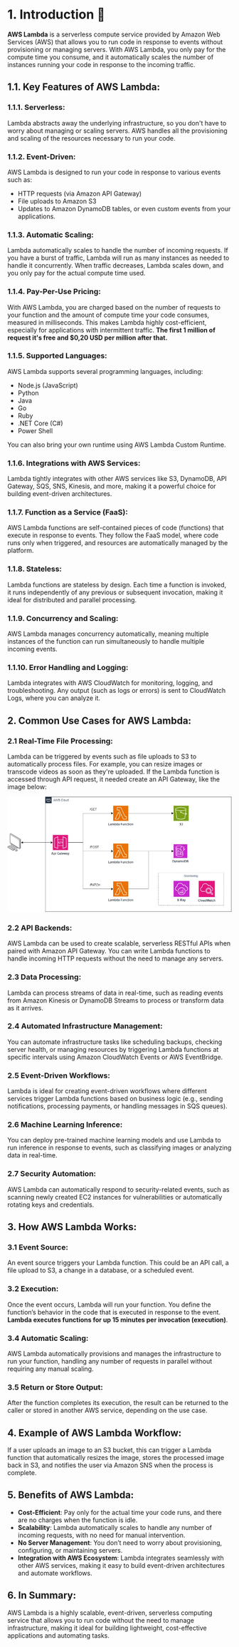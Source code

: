 # 1. Introduction 🚩

**AWS Lambda** is a serverless compute service provided by Amazon Web Services (AWS) that allows you to run code in response to events without provisioning or managing servers. With AWS Lambda, you only pay for the compute time you consume, and it automatically scales the number of instances running your code in response to the incoming traffic.

## 1.1. Key Features of AWS Lambda:

### 1.1.1. Serverless:

Lambda abstracts away the underlying infrastructure, so you don't have to worry about managing or scaling servers. AWS handles all the provisioning and scaling of the resources necessary to run your code.

### 1.1.2. Event-Driven:

AWS Lambda is designed to run your code in response to various events such as:

- HTTP requests (via Amazon API Gateway)
- File uploads to Amazon S3
- Updates to Amazon DynamoDB tables, or even custom events from your applications.

### 1.1.3. Automatic Scaling:

Lambda automatically scales to handle the number of incoming requests. If you have a burst of traffic, Lambda will run as many instances as needed to handle it concurrently. When traffic decreases, Lambda scales down, and you only pay for the actual compute time used.

### 1.1.4. Pay-Per-Use Pricing:

With AWS Lambda, you are charged based on the number of requests to your function and the amount of compute time your code consumes, measured in milliseconds. This makes Lambda highly cost-efficient, especially for applications with intermittent traffic.
**The first 1 million of request it's free and $0,20 USD per million after that.**

### 1.1.5. Supported Languages:

AWS Lambda supports several programming languages, including:

- Node.js (JavaScript)
- Python
- Java
- Go
- Ruby
- .NET Core (C#)
- Power Shell

You can also bring your own runtime using AWS Lambda Custom Runtime.

### 1.1.6. Integrations with AWS Services:

Lambda tightly integrates with other AWS services like S3, DynamoDB, API Gateway, SQS, SNS, Kinesis, and more, making it a powerful choice for building event-driven architectures.

### 1.1.7. Function as a Service (FaaS):

AWS Lambda functions are self-contained pieces of code (functions) that execute in response to events. They follow the FaaS model, where code runs only when triggered, and resources are automatically managed by the platform.

### 1.1.8. Stateless:

Lambda functions are stateless by design. Each time a function is invoked, it runs independently of any previous or subsequent invocation, making it ideal for distributed and parallel processing.

### 1.1.9. Concurrency and Scaling:

AWS Lambda manages concurrency automatically, meaning multiple instances of the function can run simultaneously to handle multiple incoming events.

### 1.1.10. Error Handling and Logging:

Lambda integrates with AWS CloudWatch for monitoring, logging, and troubleshooting. Any output (such as logs or errors) is sent to CloudWatch Logs, where you can analyze it.

## 2. Common Use Cases for AWS Lambda:

### 2.1 Real-Time File Processing:

Lambda can be triggered by events such as file uploads to S3 to automatically process files. For example, you can resize images or transcode videos as soon as they're uploaded.
If the Lambda function is accessed through API request, it needed create an API Gateway, like the image below:

![Aws Lambda Diagram](../imgs/aws-lambda-diagram.jpg)

### 2.2 API Backends:

AWS Lambda can be used to create scalable, serverless RESTful APIs when paired with Amazon API Gateway. You can write Lambda functions to handle incoming HTTP requests without the need to manage any servers.

### 2.3 Data Processing:

Lambda can process streams of data in real-time, such as reading events from Amazon Kinesis or DynamoDB Streams to process or transform data as it arrives.

### 2.4 Automated Infrastructure Management:

You can automate infrastructure tasks like scheduling backups, checking server health, or managing resources by triggering Lambda functions at specific intervals using Amazon CloudWatch Events or AWS EventBridge.

### 2.5 Event-Driven Workflows:

Lambda is ideal for creating event-driven workflows where different services trigger Lambda functions based on business logic (e.g., sending notifications, processing payments, or handling messages in SQS queues).

### 2.6 Machine Learning Inference:

You can deploy pre-trained machine learning models and use Lambda to run inference in response to events, such as classifying images or analyzing data in real-time.

### 2.7 Security Automation:

AWS Lambda can automatically respond to security-related events, such as scanning newly created EC2 instances for vulnerabilities or automatically rotating keys and credentials.

## 3. How AWS Lambda Works:

### 3.1 Event Source:

An event source triggers your Lambda function. This could be an API call, a file upload to S3, a change in a database, or a scheduled event.

### 3.2 Execution:

Once the event occurs, Lambda will run your function. You define the function’s behavior in the code that is executed in response to the event. **Lambda executes functions for up 15 minutes per invocation (execution)**.

### 3.4 Automatic Scaling:

AWS Lambda automatically provisions and manages the infrastructure to run your function, handling any number of requests in parallel without requiring any manual scaling.

### 3.5 Return or Store Output:

After the function completes its execution, the result can be returned to the caller or stored in another AWS service, depending on the use case.

## 4. Example of AWS Lambda Workflow:

If a user uploads an image to an S3 bucket, this can trigger a Lambda function that automatically resizes the image, stores the processed image back in S3, and notifies the user via Amazon SNS when the process is complete.

## 5. Benefits of AWS Lambda:

- **Cost-Efficient**: Pay only for the actual time your code runs, and there are no charges when the function is idle.
- **Scalability**: Lambda automatically scales to handle any number of incoming requests, with no need for manual intervention.
- **No Server Management**: You don’t need to worry about provisioning, configuring, or maintaining servers.
- **Integration with AWS Ecosystem**: Lambda integrates seamlessly with other AWS services, making it easy to build event-driven architectures and automate workflows.

## 6. In Summary:

AWS Lambda is a highly scalable, event-driven, serverless computing service that allows you to run code without the need to manage infrastructure, making it ideal for building lightweight, cost-effective applications and automating tasks.

